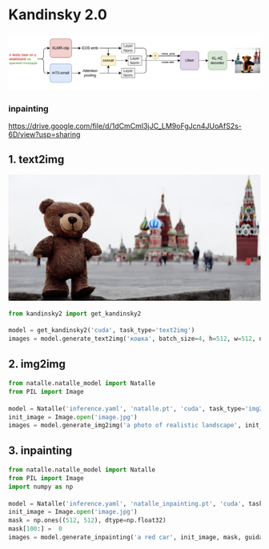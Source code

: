 # Kandinsky 2.0

![](./content/NatallE.png)
### inpainting
https://drive.google.com/file/d/1dCmCmI3jJC_LM9oFgJcn4JUoAfS2s-6D/view?usp=sharing

## 1. text2img

![](./content/bear.jpeg)

```python
from kandinsky2 import get_kandinsky2

model = get_kandinsky2('cuda', task_type='text2img')
images = model.generate_text2img('кошка', batch_size=4, h=512, w=512, num_steps=75, denoised_type='dynamic_threshold', dynamic_threshold_v=99.5, sampler='ddim_sampler', ddim_eta=0.05, guidance_scale=10)
```
## 2. img2img
```python
from natalle.natalle_model import Natalle
from PIL import Image

model = Natalle('inference.yaml', 'natalle.pt', 'cuda', task_type='img2img')
init_image = Image.open('image.jpg')
images = model.generate_img2img('a photo of realistic landscape', init_image, strength=0.6)
```
## 3. inpainting
```python 
from natalle.natalle_model import Natalle
from PIL import Image
import numpy as np

model = Natalle('inference.yaml', 'natalle_inpainting.pt', 'cuda', task_type='inpainting')
init_image = Image.open('image.jpg')
mask = np.ones((512, 512), dtype=np.float32)
mask[100:] =  0
images = model.generate_inpainting('a red car', init_image, mask, guidance_scale=7, num_steps=50)
```
